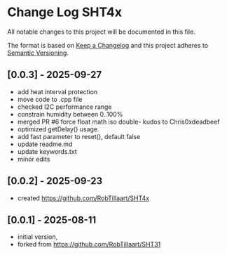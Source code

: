 # Change Log SHT4x

All notable changes to this project will be documented in this file.

The format is based on [Keep a Changelog](http://keepachangelog.com/)
and this project adheres to [Semantic Versioning](http://semver.org/).


## [0.0.3] - 2025-09-27
- add heat interval protection
- move code to .cpp file
- checked I2C performance range
- constrain humidity between 0..100%
- merged PR #6 force float math iso double- kudos to Chris0xdeadbeef
- optimized getDelay() usage.
- add fast parameter to reset(), default false
- update readme.md
- update keywords.txt
- minor edits

## [0.0.2] - 2025-09-23
- created https://github.com/RobTillaart/SHT4x

## [0.0.1] - 2025-08-11
- initial version,
- forked from https://github.com/RobTillaart/SHT31


